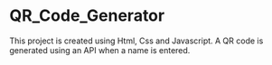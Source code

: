 # QR_Code_Generator
This project is created using Html, Css and Javascript. A QR code is generated using an API when a name is entered.
